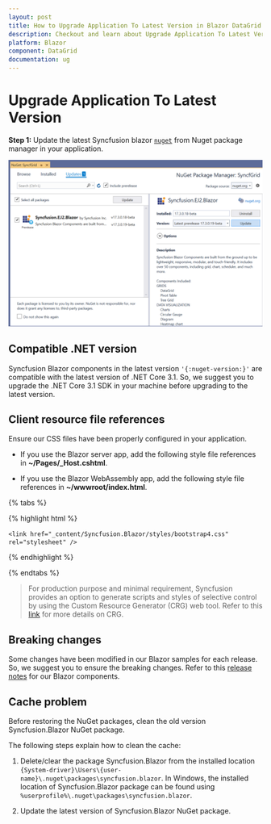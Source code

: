 ```yaml
---
layout: post
title: How to Upgrade Application To Latest Version in Blazor DataGrid component - Syncfusion
description: Checkout and learn about Upgrade Application To Latest Version in Blazor DataGrid component of Syncfusion, and more details
platform: Blazor
component: DataGrid
documentation: ug
---
```


# Upgrade Application To Latest Version

**Step 1:** Update the latest Syncfusion blazor [`nuget`](https://www.nuget.org/packages/Syncfusion.Blazor/) from Nuget package manager in your application.

![update syncfusion blazor nuget](../images/upgrade-version.PNG)

## Compatible .NET version

Syncfusion Blazor components in the latest version `'{:nuget-version:}'` are compatible with the latest version of .NET Core 3.1. So, we suggest you to upgrade the .NET Core 3.1 SDK in your machine before upgrading to the latest version.

## Client resource file references

Ensure our CSS files have been properly configured in your application.

* If you use the Blazor server app, add the following style file references in **~/Pages/_Host.cshtml**.

* If you use the Blazor WebAssembly app, add the following style file references in **~/wwwroot/index.html**.

{% tabs %}

{% highlight html %}

    <link href="_content/Syncfusion.Blazor/styles/bootstrap4.css" rel="stylesheet" />

{% endhighlight %}

{% endtabs %}

> For production purpose and minimal requirement, Syncfusion provides an option to generate scripts and styles of selective control by using the Custom Resource Generator (CRG) web tool. Refer to this [link](https://crg.syncfusion.com/) for more details on CRG.

## Breaking changes

Some changes have been modified in our Blazor samples for each release. So, we suggest you to ensure the breaking changes. Refer to this [release notes](https://blazor.syncfusion.com/documentation/release-notes/index/) for our Blazor components.

## Cache problem

Before restoring the NuGet packages, clean the old version Syncfusion.Blazor NuGet package.

The following steps explain how to clean the cache:

1. Delete/clear the package Syncfusion.Blazor from the installed location `{System-driver}\Users\{user-name}\.nuget\packages\syncfusion.blazor`. In Windows, the installed location of Syncfusion.Blazor package can be found using `%userprofile%\.nuget\packages\syncfusion.blazor`.

2. Update the latest version of Syncfusion.Blazor NuGet package.
